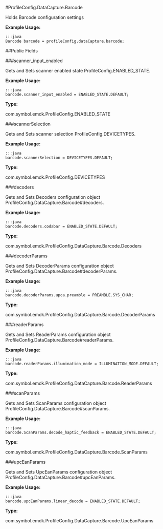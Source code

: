 #ProfileConfig.DataCapture.Barcode

Holds Barcode configuration settings
 
 

**Example Usage:**
	
	:::java	
	Barcode barcode = profileConfig.dataCapture.barcode;


##Public Fields

###scanner_input_enabled

Gets and Sets scanner enabled state   ProfileConfig.ENABLED_STATE.
 
 

**Example Usage:**
	
	:::java	
	barcode.scanner_input_enabled = ENABLED_STATE.DEFAULT;


**Type:**

com.symbol.emdk.ProfileConfig.ENABLED_STATE

###scannerSelection

Gets and Sets scanner selection  ProfileConfig.DEVICETYPES.
 
 

**Example Usage:**
	
	:::java	
	barcode.scannerSelection = DEVICETYPES.DEFAULT;


**Type:**

com.symbol.emdk.ProfileConfig.DEVICETYPES

###decoders

Gets and Sets Decoders configuration object  ProfileConfig.DataCapture.Barcode#decoders.
 
 

**Example Usage:**
	
	:::java	
	barcode.decoders.codabar = ENABLED_STATE.DEFAULT;


**Type:**

com.symbol.emdk.ProfileConfig.DataCapture.Barcode.Decoders

###decoderParams

Gets and Sets DecoderParams configuration object  ProfileConfig.DataCapture.Barcode#decoderParams.
 
 

**Example Usage:**
	
	:::java	
	barcode.decoderParams.upca.preamble = PREAMBLE.SYS_CHAR;


**Type:**

com.symbol.emdk.ProfileConfig.DataCapture.Barcode.DecoderParams

###readerParams

Gets and Sets ReaderParams configuration object  ProfileConfig.DataCapture.Barcode#readerParams.
 
 

**Example Usage:**
	
	:::java	
	barcode.readerParams.illumination_mode = ILLUMINATION_MODE.DEFAULT;


**Type:**

com.symbol.emdk.ProfileConfig.DataCapture.Barcode.ReaderParams

###scanParams

Gets and Sets ScanParams configuration object  ProfileConfig.DataCapture.Barcode#scanParams.
 
 

**Example Usage:**
	
	:::java	
	barcode.ScanParams.decode_haptic_feedback = ENABLED_STATE.DEFAULT;


**Type:**

com.symbol.emdk.ProfileConfig.DataCapture.Barcode.ScanParams

###upcEanParams

Gets and Sets UpcEanParams configuration object  ProfileConfig.DataCapture.Barcode#upcEanParams.
 
 

**Example Usage:**
	
	:::java	
	barcode.upcEanParams.linear_decode = ENABLED_STATE.DEFAULT;


**Type:**

com.symbol.emdk.ProfileConfig.DataCapture.Barcode.UpcEanParams

